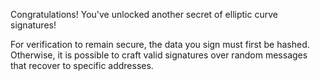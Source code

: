 Congratulations! You've unlocked another secret of elliptic curve signatures!

For verification to remain secure, the data you sign must first be hashed. Otherwise, it is possible to craft valid signatures over random messages that recover to specific addresses.